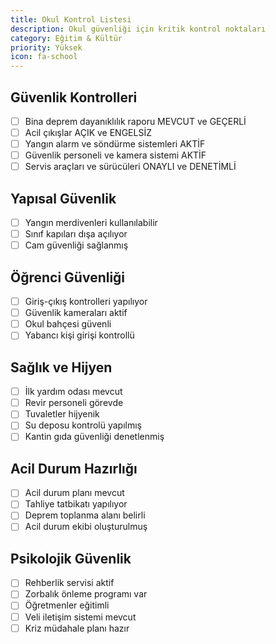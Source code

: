```yaml
---
title: Okul Kontrol Listesi
description: Okul güvenliği için kritik kontrol noktaları
category: Eğitim & Kültür
priority: Yüksek
icon: fa-school
---
```


## Güvenlik Kontrolleri

- [ ] Bina deprem dayanıklılık raporu MEVCUT ve GEÇERLİ
- [ ] Acil çıkışlar AÇIK ve ENGELSİZ
- [ ] Yangın alarm ve söndürme sistemleri AKTİF
- [ ] Güvenlik personeli ve kamera sistemi AKTİF
- [ ] Servis araçları ve sürücüleri ONAYLI ve DENETİMLİ

## Yapısal Güvenlik

- [ ] Yangın merdivenleri kullanılabilir
- [ ] Sınıf kapıları dışa açılıyor
- [ ] Cam güvenliği sağlanmış

## Öğrenci Güvenliği

- [ ] Giriş-çıkış kontrolleri yapılıyor
- [ ] Güvenlik kameraları aktif
- [ ] Okul bahçesi güvenli
- [ ] Yabancı kişi girişi kontrollü

## Sağlık ve Hijyen

- [ ] İlk yardım odası mevcut
- [ ] Revir personeli görevde
- [ ] Tuvaletler hijyenik
- [ ] Su deposu kontrolü yapılmış
- [ ] Kantin gıda güvenliği denetlenmiş

## Acil Durum Hazırlığı

- [ ] Acil durum planı mevcut
- [ ] Tahliye tatbikatı yapılıyor
- [ ] Deprem toplanma alanı belirli
- [ ] Acil durum ekibi oluşturulmuş

## Psikolojik Güvenlik

- [ ] Rehberlik servisi aktif
- [ ] Zorbalık önleme programı var
- [ ] Öğretmenler eğitimli
- [ ] Veli iletişim sistemi mevcut
- [ ] Kriz müdahale planı hazır
